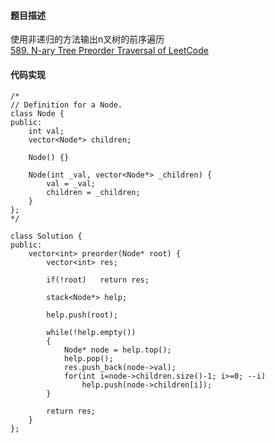 #### 题目描述

使用非递归的方法输出n叉树的前序遍历    
[589. N-ary Tree Preorder Traversal of LeetCode](https://leetcode.com/problems/n-ary-tree-preorder-traversal/description/)  

#### 代码实现

```
/*
// Definition for a Node.
class Node {
public:
    int val;
    vector<Node*> children;

    Node() {}

    Node(int _val, vector<Node*> _children) {
        val = _val;
        children = _children;
    }
};
*/

class Solution {
public:
    vector<int> preorder(Node* root) {
        vector<int> res;
        
        if(!root)   return res;
        
        stack<Node*> help;
        
        help.push(root);
        
        while(!help.empty())
        {
            Node* node = help.top();
            help.pop();
            res.push_back(node->val);
            for(int i=node->children.size()-1; i>=0; --i)
                help.push(node->children[i]);
        }
        
        return res;
    }
};
```